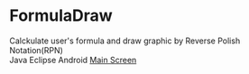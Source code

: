 # FormulaDraw
Calckulate user's formula and draw graphic 
by Reverse Polish Notation(RPN)  
Java Eclipse Android
[Main Screen](readme_img/main_screen.bmp)

